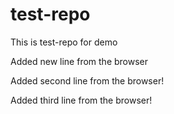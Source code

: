 # test-repo
This is test-repo for demo

Added new line from the browser

Added second line from the browser!

Added third line from the browser!
